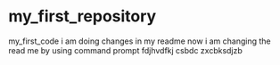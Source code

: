 # my_first_repository
my_first_code
i am doing changes in my readme
now i am changing the read me by using
command prompt
fdjhvdfkj
csbdc
zxcbksdjzb

